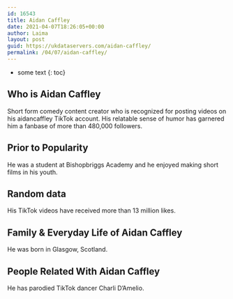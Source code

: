 ```yaml
---
id: 16543
title: Aidan Caffley
date: 2021-04-07T18:26:05+00:00
author: Laima
layout: post
guid: https://ukdataservers.com/aidan-caffley/
permalink: /04/07/aidan-caffley/
---
```


* some text
{: toc}


## Who is Aidan Caffley
                  
                  
                  
Short form comedy content creator who is recognized for posting videos on his aidancaffley TikTok account. His relatable sense of humor has garnered him a fanbase of more than 480,000 followers.
                  
              
            
              
            
                
                
                
## Prior to Popularity
                  
                  
                  
He was a student at Bishopbriggs Academy and he enjoyed making short films in his youth.
                  
              
            
              
            
                
                
                
## Random data
                  
                  
                  
His TikTok videos have received more than 13 million likes. 
                  
              
            
              
            
                
                
                
## Family & Everyday Life of Aidan Caffley
                  
                  
                  
He was born in Glasgow, Scotland.
                  
              
            
              
            
                
                
                
## People Related With Aidan Caffley
                  
                  
                  
He has parodied TikTok dancer Charli D&#8217;Amelio. 
                  
              
            
              
            
                
              
            
              
              
            
            
              
            
          
          
          